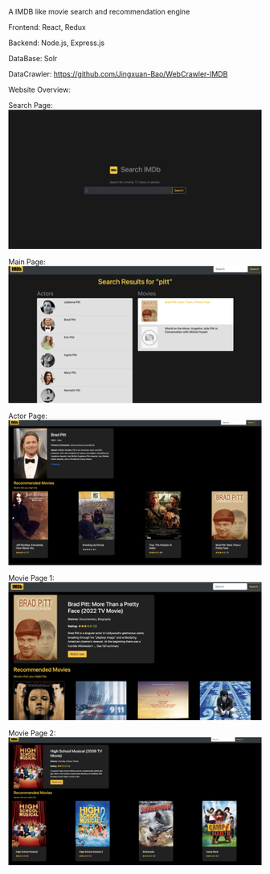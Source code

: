 A IMDB like movie search and recommendation engine

Frontend: React, Redux

Backend: Node.js, Express.js

DataBase: Solr

DataCrawler: https://github.com/Jingxuan-Bao/WebCrawler-IMDB

Website Overview:

Search Page:
![Image text](https://github.com/ffan-web/Movie-Search-Engine/blob/bae7efbba7903f3f2d0428d8acee5129319b6b36/figure/searchpage.jpg)

Main Page:
![Image text](https://github.com/ffan-web/Movie-Search-Engine/blob/bae7efbba7903f3f2d0428d8acee5129319b6b36/figure/mainpage.jpg)

Actor Page:
![Image text](https://github.com/ffan-web/Movie-Search-Engine/blob/bae7efbba7903f3f2d0428d8acee5129319b6b36/figure/actorpage.jpg)

Movie Page 1:
![Image text](https://github.com/ffan-web/Movie-Search-Engine/blob/bae7efbba7903f3f2d0428d8acee5129319b6b36/figure/moviepage_1.jpg)

Movie Page 2:
![Image text](https://github.com/ffan-web/Movie-Search-Engine/blob/bae7efbba7903f3f2d0428d8acee5129319b6b36/figure/moviepage_2.jpg)
